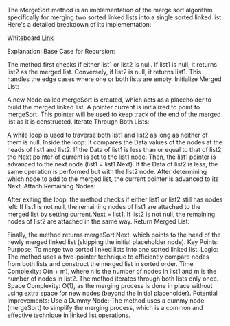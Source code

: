 ﻿The MergeSort method is an implementation of the merge sort algorithm specifically for merging two sorted linked lists into a single sorted linked list. Here's a detailed breakdown of its implementation:
 
Whiteboard [Link](https://github.com/Abed1313/LinkedListLibrary/blob/master/StudyLinkedList/assest/MergeSort.jpg)

Explanation:
Base Case for Recursion:

The method first checks if either list1 or list2 is null. If list1 is null, it returns list2 as the merged list. Conversely, if list2 is null, it returns list1. This handles the edge cases where one or both lists are empty.
Initialize Merged List:

A new Node called mergeSort is created, which acts as a placeholder to build the merged linked list.
A pointer current is initialized to point to mergeSort. This pointer will be used to keep track of the end of the merged list as it is constructed.
Iterate Through Both Lists:

A while loop is used to traverse both list1 and list2 as long as neither of them is null. Inside the loop:
It compares the Data values of the nodes at the heads of list1 and list2.
If the Data of list1 is less than or equal to that of list2, the Next pointer of current is set to the list1 node. Then, the list1 pointer is advanced to the next node (list1 = list1.Next).
If the Data of list2 is less, the same operation is performed but with the list2 node.
After determining which node to add to the merged list, the current pointer is advanced to its Next.
Attach Remaining Nodes:

After exiting the loop, the method checks if either list1 or list2 still has nodes left:
If list1 is not null, the remaining nodes of list1 are attached to the merged list by setting current.Next = list1.
If list2 is not null, the remaining nodes of list2 are attached in the same way.
Return Merged List:

Finally, the method returns mergeSort.Next, which points to the head of the newly merged linked list (skipping the initial placeholder node).
Key Points:
Purpose: To merge two sorted linked lists into one sorted linked list.
Logic: The method uses a two-pointer technique to efficiently compare nodes from both lists and construct the merged list in sorted order.
Time Complexity: O(n + m), where n is the number of nodes in list1 and m is the number of nodes in list2. The method iterates through both lists only once.
Space Complexity: O(1), as the merging process is done in place without using extra space for new nodes (beyond the initial placeholder).
Potential Improvements:
Use a Dummy Node: The method uses a dummy node (mergeSort) to simplify the merging process, which is a common and effective technique in linked list operations.
